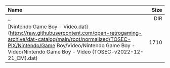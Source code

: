 |Name|Size|
|:---|---:|
|[..](../index.html)|DIR|
|[Nintendo Game Boy - Video.dat](https://raw.githubusercontent.com/open-retrogaming-archive/dat-catalog/main/root/normalized/TOSEC-PIX/Nintendo/Game Boy/Video/Nintendo Game Boy - Video/Nintendo Game Boy - Video (TOSEC-v2022-12-21_CM).dat)|1710|
